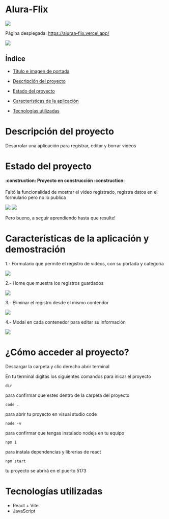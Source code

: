 # Alura-Flix

<img src="https://i.ibb.co/CJzKM7q/Screenshot-2024-07-05-at-22-57-24-Alura-Flix.png">

Página desplegada: https://aluraa-flix.vercel.app/

<p align="left">
   <img src="https://img.shields.io/badge/STATUS-EN%20DESAROLLO-green">
   </p>

## Índice

* [Título e imagen de portada](#Título-e-imagen-de-portada)

* [Descripción del proyecto](#descripción-del-proyecto)

* [Estado del proyecto](#Estado-del-proyecto)

* [Características de la aplicación](#Características-de-la-aplicación)

* [Tecnologías utilizadas](#tecnologías-utilizadas)

# Descripción del proyecto

<p>Desarrolar una aplicación para registrar, editar y borrar videos  </p>

# Estado del proyecto
<h4 align="left">
:construction: Proyecto en construcción :construction:
</h4>
<p>Faltó la funcionalidad de mostrar el video registrado, registra datos en el formulario pero no lo publica</p>
<img src="https://i.ibb.co/w64fsZc/Captura-de-pantalla-2024-07-05-221859.png">

<img src="https://i.ibb.co/YZdBFt9/Screenshot-2024-07-05-at-23-58-03-dishonor-GIF.png">



<p>Pero bueno, a seguir aprendiendo hasta que resulte!</p>

# Características de la aplicación y demostración

1.- Formulario que permite el registro de videos, con su portada y categoría

<img src="https://i.ibb.co/zb1vFXt/Screenshot-2024-07-05-at-23-05-09-Alura-Flix.png">

2.- Home que muestra los registros guardados

<img src="https://i.ibb.co/q0wL2Lq/Screenshot-2024-07-05-at-23-05-34-Alura-Flix.png">

3.- Eliminar el registro desde el mismo contendor

<img src="https://i.ibb.co/JB83hv3/Screenshot-2024-07-05-at-23-06-11-Alura-Flix.png">

4.- Modal en cada contenedor para editar su información

<img src="https://i.ibb.co/vwv5ydN/Screenshot-2024-07-05-at-23-06-46-Alura-Flix.png">

# ¿Cómo acceder al proyecto?


<p>Descargar la carpeta y clic derecho abrir terminal</p>

<p>En tu terminal digitas los siguientes comandos para inicar el proyecto</p>

`dir` <p>para confirmar que estes dentro de la carpeta del proyecto</p>

`code .` <p>para abrir tu proyecto en visual studio code</p>

`node -v` <p>para confirmar que tengas instalado nodejs en tu equipo </p>

`npm i` <p>para instala dependencias y librerias de react</p>

`npm start` <p>tu proyecto se abrirá en el puerto 5173</p>



# Tecnologías utilizadas

*  React + Vite
*  JavaScript


